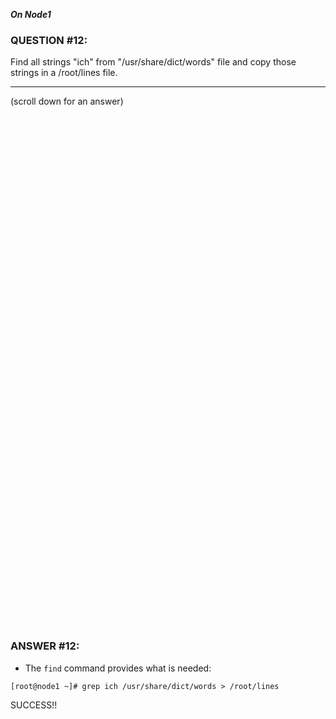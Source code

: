 ***On Node1***



### QUESTION #12:
Find all strings "ich" from "/usr/share/dict/words" file and copy those strings in a /root/lines file. 

***
(scroll down for an answer)

<br/><br/><br/><br/><br/><br/><br/><br/><br/><br/><br/><br/><br/><br/><br/><br/><br/><br/><br/><br/><br/><br/><br/><br/>
<br/><br/><br/><br/><br/><br/><br/><br/><br/><br/><br/><br/><br/><br/><br/><br/><br/><br/><br/><br/><br/><br/><br/><br/>

### ANSWER #12:
* The ```find``` command provides what is needed:
```
[root@node1 ~]# grep ich /usr/share/dict/words > /root/lines
```

SUCCESS!!
